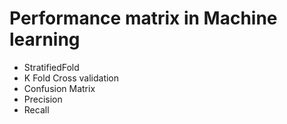 # Performance matrix in Machine learning 

- StratifiedFold&nbsp;
- K Fold Cross validation&nbsp;
- Confusion Matrix&nbsp;
- Precision&nbsp;
- Recall
